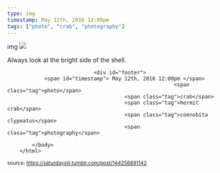 ```yaml
---
type: img
timestamp: May 12th, 2016 12:00pm
tags: ["photo", "crab", "photography"]
---
```

img
<img src="https://saturdayxiii.github.io/media/144256891142.jpg"/>
                                                                                          
Always look at the bright side of the shell.
 
                                    
                
                
                
                
                                <div id="footer">
                <span id="timestamp"> May 12th, 2016 12:00pm </span>
                                                          <span class="tag">photo</span>
                                          <span class="tag">crab</span>
                                          <span class="tag">hermit crab</span>
                                          <span class="tag">coenobita clypeatus</span>
                                          <span class="tag">photography</span>
                                                    
            </body>
        </html>

        
<small>source: https://saturdayxiii.tumblr.com/post/144256891142</small>